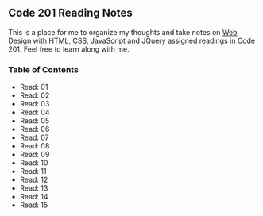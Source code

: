 ## Code 201 Reading Notes

This is a place for me to organize my thoughts and take notes on [Web Design with HTML, CSS, JavaScript and JQuery](https://www.amazon.com/Web-Design-HTML-JavaScript-jQuery/dp/1118907442) assigned readings in Code 201. Feel free to learn along with me.

### Table of Contents
- Read: 01
- Read: 02
- Read: 03
- Read: 04
- Read: 05
- Read: 06
- Read: 07
- Read: 08
- Read: 09
- Read: 10
- Read: 11
- Read: 12
- Read: 13
- Read: 14
- Read: 15
